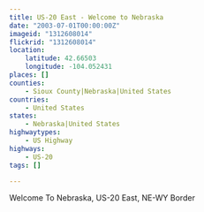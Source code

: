 ```yaml
---
title: US-20 East - Welcome to Nebraska
date: "2003-07-01T00:00:00Z"
imageid: "1312608014"
flickrid: "1312608014"
location:
    latitude: 42.66503
    longitude: -104.052431
places: []
counties:
    - Sioux County|Nebraska|United States
countries:
    - United States
states:
    - Nebraska|United States
highwaytypes:
    - US Highway
highways:
    - US-20
tags: []

---
```

Welcome To Nebraska, US-20 East, NE-WY Border